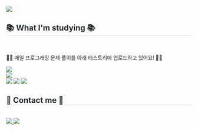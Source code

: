 <div align= "left">
    <img src="https://capsule-render.vercel.app/api?type=waving&color=004d21&height=120&text=&animation=fadeIn&fontColor=39604a&fontSize=70" />
</div>
<div align= "left">
    <h2 style="border-bottom: 1px solid #d8dee4; color: #282d33;"> 📚 What I'm studying 📚 </h2> <br> 
    <p> 👨‍💻 매일 프로그래밍 문제 풀이를 아래 티스토리에 업로드하고 있어요! 👨‍💻 </p>
    <div align= "left"> 
        <a href="https://jyzinn.tistory.com/"> 
            <img src="https://img.shields.io/badge/Tistory-000000?style=flat&logo=Tistory&logoColor=white&link=https://jyzinn.tistory.com/"> 
        </a>
        <br>
        <img src="http://mazassumnida.wtf/api/generate_badge?boj=eod460">
        <div style="margin: ; text-align: left;" "text-align: left;"> 
            <img src="https://img.shields.io/badge/Figma-F24E1E?style=flat&logo=Figma&logoColor=white">
            <img src="https://img.shields.io/badge/MySQL-4479A1?style=flat&logo=MySQL&logoColor=white">
            <img src="https://img.shields.io/badge/Python-3776AB?style=flat&logo=Python&logoColor=white">
        </div>
    </div>
    <div align= "left">
        <h2 style="border-bottom: 1px solid #d8dee4; color: #282d33;"> 👋 Contact me 👋</h2> <br> 
        <div align= "left"> 
            <a href="https://jyzinn.tistory.com/"> 
                <img src="https://img.shields.io/badge/Tistory-000000?style=flat&logo=Tistory&logoColor=white&link=https://jyzinn.tistory.com/"> 
            </a>
            <a href="mailto:yoojinjeon97@gmail.com"> 
                <img src="https://img.shields.io/badge/Gmail-EA4335?style=flat&logo=Gmail&logoColor=white&link=mailto:yoojinjeon97@gmail.com"> 
            </a>
        </div>  
        <br> 
        <div align= "left">  
        </div> 
    </div>
</div>
